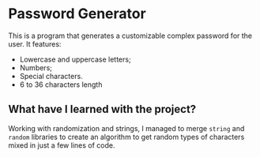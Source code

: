 # Password Generator
This is a program that generates a customizable complex password for the user. It features:
* Lowercase and uppercase letters;
* Numbers;
* Special characters.
* 6 to 36 characters length
## What have I learned with the project?
Working with randomization and strings, I managed to merge `string` and `random` libraries to create an algorithm to get random types of characters mixed in just a few lines of code.

